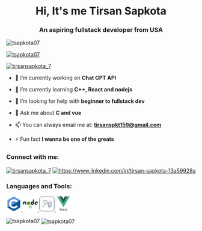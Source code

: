 <h1 align="center">Hi, It's me Tirsan Sapkota</h1>
<h3 align="center">An aspiring fullstack developer from USA</h3>

<p align="left"> <img src="https://komarev.com/ghpvc/?username=tsapkota07&label=Profile%20views&color=0e75b6&style=flat" alt="tsapkota07" /> </p>

<p align="left"> <a href="https://github.com/ryo-ma/github-profile-trophy"><img src="https://github-profile-trophy.vercel.app/?username=tsapkota07" alt="tsapkota07" /></a> </p>

<p align="left"> <a href="https://twitter.com/tirsansapkota_7" target="blank"><img src="https://img.shields.io/twitter/follow/tirsansapkota_7?logo=twitter&style=for-the-badge" alt="tirsansapkota_7" /></a> </p>

- 🔭 I’m currently working on **Chat GPT API**

- 🌱 I’m currently learning **C++, React and nodejs**

- 🤝 I’m looking for help with **beginner to fullstack dev**

- 💬 Ask me about **C and vue**

- 📫 You can always email me at: **tirsanspkt159@gmail.com**

- ⚡ Fun fact **I wanna be one of the greats**

<h3 align="left">Connect with me:</h3>
<p align="left">
<a href="https://twitter.com/tirsansapkota_7" target="blank"><img align="center" src="https://raw.githubusercontent.com/rahuldkjain/github-profile-readme-generator/master/src/images/icons/Social/twitter.svg" alt="tirsansapkota_7" height="30" width="40" /></a>
<a href="https://linkedin.com/in/https://www.linkedin.com/in/tirsan-sapkota-13a59928a" target="blank"><img align="center" src="https://raw.githubusercontent.com/rahuldkjain/github-profile-readme-generator/master/src/images/icons/Social/linked-in-alt.svg" alt="https://www.linkedin.com/in/tirsan-sapkota-13a59928a" height="30" width="40" /></a>
</p>

<h3 align="left">Languages and Tools:</h3>
<p align="left"> <a href="https://www.cprogramming.com/" target="_blank" rel="noreferrer"> <img src="https://raw.githubusercontent.com/devicons/devicon/master/icons/c/c-original.svg" alt="c" width="40" height="40"/> </a> <a href="https://nodejs.org" target="_blank" rel="noreferrer"> <img src="https://raw.githubusercontent.com/devicons/devicon/master/icons/nodejs/nodejs-original-wordmark.svg" alt="nodejs" width="40" height="40"/> </a> <a href="https://www.photoshop.com/en" target="_blank" rel="noreferrer"> <img src="https://raw.githubusercontent.com/devicons/devicon/master/icons/photoshop/photoshop-line.svg" alt="photoshop" width="40" height="40"/> </a> <a href="https://vuejs.org/" target="_blank" rel="noreferrer"> <img src="https://raw.githubusercontent.com/devicons/devicon/master/icons/vuejs/vuejs-original-wordmark.svg" alt="vuejs" width="40" height="40"/> </a> </p>

<p><img align="left" src="https://github-readme-stats.vercel.app/api/top-langs?username=tsapkota07&show_icons=true&locale=en&layout=compact" alt="tsapkota07" /></p>

<p>&nbsp;<img align="center" src="https://github-readme-stats.vercel.app/api?username=tsapkota07&show_icons=true&locale=en" alt="tsapkota07" /></p>
